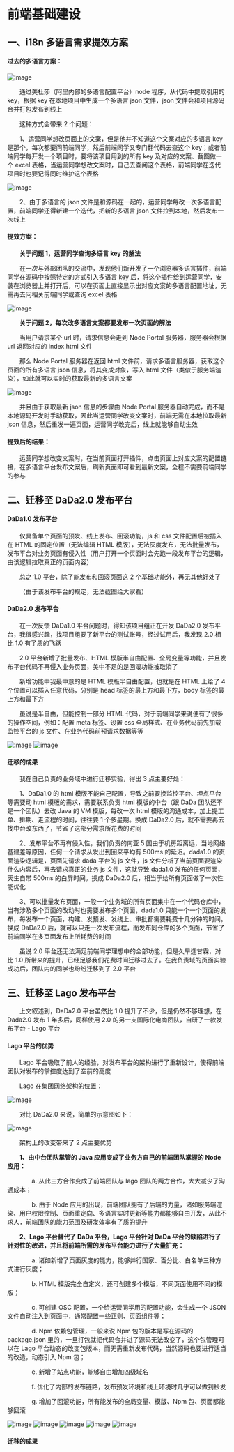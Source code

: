 # 前端基础建设

## 一、i18n 多语言需求提效方案

#### 过去的多语言方案：

![image](https://img.alicdn.com/imgextra/i2/O1CN01CxQRW91HKVenYSSO3_!!6000000000739-0-tps-2410-1828.jpg)

&emsp;&emsp;通过美杜莎（阿里内部的多语言配置平台）node 程序，从代码中提取引用的 key，根据 key 在本地项目中生成一个多语言 json 文件，json 文件会和项目源码合并打包发布到线上

&emsp;&emsp;这种方式会带来 2 个问题：

&emsp;&emsp;1、运营同学想改页面上的文案，但是他并不知道这个文案对应的多语言 key 是那个，每次都要问前端同学，然后前端同学又专门翻代码去查这个 key；或者前端同学每开发一个项目时，要将该项目用到的所有 key 及对应的文案、截图做一个 excel 表格，当运营同学想改文案时，自己去查阅这个表格，前端同学在迭代项目时也要记得同时维护这个表格

![image](https://img.alicdn.com/imgextra/i4/O1CN01XXJTLI1gJ0kwX4k4J_!!6000000004120-0-tps-2722-1810.jpg)

&emsp;&emsp;2、由于多语言的 json 文件是和源码在一起的，运营同学每改一次多语言配置，前端同学还得新建一个迭代，把新的多语言 json 文件拉到本地，然后发布一次线上

#### 提效方案：

&emsp;&emsp;**关于问题 1，运营同学查询多语言 key 的解法**

&emsp;&emsp;在一次与外部团队的交流中，发现他们新开发了一个浏览器多语言插件，前端同学在源码中按照特定的方式引入多语言 key 后，将这个插件给到运营同学，安装在浏览器上并打开后，可以在页面上直接显示出对应文案的多语言配置地址，无需再去问相关前端同学或查询 excel 表格

![image](https://img.alicdn.com/imgextra/i4/O1CN01Xe1CnS28m9C39NzaU_!!6000000007974-0-tps-3308-2158.jpg)

&emsp;&emsp;**关于问题 2，每次改多语言文案都要发布一次页面的解法**

&emsp;&emsp;当用户请求某个 url 时，请求信息会走到 Node Portal 服务器，服务器会根据 url 返回对应的 index.html 文件

&emsp;&emsp;那么 Node Portal 服务器在返回 html 文件前，请求多语言服务器，获取这个页面的所有多语言 json 信息，将其变成对象，写入 html 文件（类似于服务端渲染），如此就可以实时的获取最新的多语言文案

![image](https://img.alicdn.com/imgextra/i1/O1CN01aO1L2j21kaXAQc93o_!!6000000007023-0-tps-3308-2158.jpg)

&emsp;&emsp;并且由于获取最新 json 信息的步骤由 Node Portal 服务器自动完成，而不是本地源码开发时手动获取，因此当运营同学改变文案时，前端无需在本地拉取最新 json 信息，然后重发一遍页面，运营同学改完后，线上就能够自动生效

#### 提效后的结果：

&emsp;&emsp;运营同学想改变文案时，在当前页面打开插件，点击页面上对应文案的配置链接，在多语言平台发布文案后，刷新页面即可看到最新文案，全程不需要前端同学的参与

## 二、迁移至 DaDa2.0 发布平台

#### DaDa1.0 发布平台

&emsp;&emsp;仅具备单个页面的预发、线上发布、回滚功能，js 和 css 文件配置后被插入在 HTML 的固定位置（无法编辑 HTML 模版），无法灰度发布，无法批量发布，发布平台对业务页面有侵入性（用户打开一个页面时会先跑一段发布平台的逻辑，由该逻辑拉取真正的页面内容）

&emsp;&emsp;总之 1.0 平台，除了能发布和回滚页面这 2 个基础功能外，再无其他好处了

&emsp;&emsp;（由于该发布平台的规定，无法截图给大家看）

#### DaDa2.0 发布平台

&emsp;&emsp;在一次反馈 DaDa1.0 平台问题时，得知该项目组正在开发 DaDa2.0 发布平台，我很感兴趣，找项目组要了新平台的测试账号，经过试用后，我发现 2.0 相比 1.0 有了质的飞跃

&emsp;&emsp;2.0 平台新增了批量发布、HTML 模版半自由配置、全局变量等功能，并且发布平台代码不再侵入业务页面，美中不足的是回滚功能被取消了

&emsp;&emsp;新增功能中我最中意的是 HTML 模版半自由配置，也就是在 HTML 上给了 4 个位置可以插入任意代码，分别是 head 标签的最上方和最下方，body 标签的最上方和最下方

&emsp;&emsp;虽说是半自由，但能控制一部分 HTML 代码，对于前端同学来说便有了很多的操作空间，例如：配置 meta 标签、设置 css 全局样式、在业务代码前先加载监控平台的 js 文件、在业务代码前预请求数据等等

![image](https://img.alicdn.com/imgextra/i1/O1CN0173YTaS1cXQlKZe1r1_!!6000000003610-0-tps-3308-2158.jpg)
![image](https://img.alicdn.com/imgextra/i1/O1CN0154wlXg1YfRDxlaQAv_!!6000000003086-0-tps-3308-2158.jpg)

#### 迁移的成果

&emsp;&emsp;我在自己负责的业务域中进行迁移实验，得出 3 点主要好处：

&emsp;&emsp;1、DaDa1.0 的 html 模版不能自己配置，导致之前要换监控平台、埋点平台等需要动 html 模版的需求，需要联系负责 html 模版的中台（跟 DaDa 团队还不是一个团队）去改 Java 的 VM 模版，每改一次 html 模版的沟通成本，加上提工单、排期、走流程的时间，往往要 1 个多星期。换成 DaDa2.0 后，就不需要再去找中台改东西了，节省了这部分需求所花费的时间

&emsp;&emsp;2、发布平台不再有侵入性，我们负责的南亚 5 国由于机房距离远，当地网络基建差等原因，任何一个请求从发出到回来平均有 500ms 的延迟。dada1.0 的页面渲染逻辑是，页面先请求 dada 平台的 js 文件，js 文件分析了当前页面要渲染什么内容后，再去请求真正的业务 js 文件，这就导致 dada1.0 发布的任何页面，天生自带 500ms 的白屏时间。换成 DaDa2.0 后，相当于给所有页面做了一次性能优化

&emsp;&emsp;3、可以批量发布页面，一般一个业务域的所有页面集中在一个代码仓库中，当有涉及多个页面的改动时也需要发布多个页面，dada1.0 只能一个一个页面的发布，每发布一个页面，构建、发预发、发线上、审批都需要耗费十几分钟的时间。换成 DaDa2.0 后，就可以只走一次发布流程，而发布同仓库的多个页面，节省了前端同学在多页面发布上所耗费的时间

&emsp;&emsp;虽说 2.0 平台还无法满足前端同学理想中的全部功能，但是久旱逢甘霖，对比 1.0 所带来的提升，已经足够我们花费时间迁移过去了。在我负责域的页面实验成功后，团队内的同学也纷纷迁移到了 2.0 平台

## 三、迁移至 Lago 发布平台

&emsp;&emsp;上文叙述到，DaDa2.0 平台虽然比 1.0 提升了不少，但是仍然不够理想，在 Dada2.0 发布 1 年多后，同样使用 2.0 的另一支国际化电商团队，自研了一款发布平台 - Lago 平台

#### Lago 平台的优势

&emsp;&emsp;Lago 平台吸取了前人的经验，对发布平台的架构进行了重新设计，使得前端团队对发布的掌控度达到了空前的高度

&emsp;&emsp;Lago 在集团网络架构的位置：

![image](https://img.alicdn.com/imgextra/i1/O1CN01kiMqsD1nbW4NC4Yjz_!!6000000005108-0-tps-2652-1396.jpg)

&emsp;&emsp;对比 DaDa2.0 来说，简单的示意图如下：

![image](https://img.alicdn.com/imgextra/i4/O1CN01IMiwNz1lZ6kn5nvMt_!!6000000004832-0-tps-2126-774.jpg)

&emsp;&emsp;架构上的改变带来了 2 点主要优势

&emsp;&emsp;**1、由中台团队掌管的 Java 应用变成了业务方自己的前端团队掌握的 Node 应用：**

&emsp;&emsp;&emsp;&emsp;a. 从此三方合作变成了前端团队与 lago 团队的两方合作，大大减少了沟通成本；

&emsp;&emsp;&emsp;&emsp;b. 由于 Node 应用的出现，前端团队拥有了后端的力量，诸如服务端渲染、用户权限控制、页面重定向、多语言实时更新等能力都能够自由开发，从此不求人，前端团队的能力范围及研发效率有了质的提升

&emsp;&emsp;**2、Lago 平台替代了 DaDa 平台，Lago 平台针对 DaDa 平台的缺陷进行了针对性的改进，并且将前端所需的发布平台能力进行了大量扩充：**

&emsp;&emsp;&emsp;&emsp;a. 诸如新增了页面灰度的能力，能够并行国家、百分比、白名单三种方式进行灰度；

&emsp;&emsp;&emsp;&emsp;b. HTML 模版完全自定义，还可创建多个模版，不同页面使用不同的模版；

&emsp;&emsp;&emsp;&emsp;c. 可创建 OSC 配置，一个给运营同学用的配置功能，会生成一个 JSON 文件自动注入到页面中，通常配置一些正则、页面组件等；

&emsp;&emsp;&emsp;&emsp;d. Npm 依赖包管理，一般来说 Npm 包的版本是写在源码的 package.json 里的，一旦打包就把代码合并进了源码无法改变了，这个包管理可以在 Lago 平台动态的改变包版本，而无需重新发布代码，当然源码也要进行适当的改造，动态引入 Npm 包；

&emsp;&emsp;&emsp;&emsp;e. 新增子站点功能，能够自由增加四级域名

&emsp;&emsp;&emsp;&emsp;f. 优化了内部的发布链路，发布预发环境和线上环境时几乎可以做到秒发

&emsp;&emsp;&emsp;&emsp;g. 增加了回滚功能，所有能发布的全局变量、模版、Npm 包、页面都能够回滚

![image](https://img.alicdn.com/imgextra/i1/O1CN01QeVjeR1M50KLEuKsR_!!6000000001382-0-tps-3308-2158.jpg)
![image](https://img.alicdn.com/imgextra/i2/O1CN01i5EY3E1XeEZ8lom4v_!!6000000002948-0-tps-3308-2158.jpg)
![image](https://img.alicdn.com/imgextra/i1/O1CN01EyuVrM1Whbs2V5S0m_!!6000000002820-0-tps-3308-2158.jpg)
![image](https://img.alicdn.com/imgextra/i2/O1CN01l1Rrlo1F3u3yVsjrc_!!6000000000432-0-tps-3308-2158.jpg)
![image](https://img.alicdn.com/imgextra/i3/O1CN01pEzHst1YDxSd5D9D3_!!6000000003026-0-tps-3308-2158.jpg)

#### 迁移的成果
